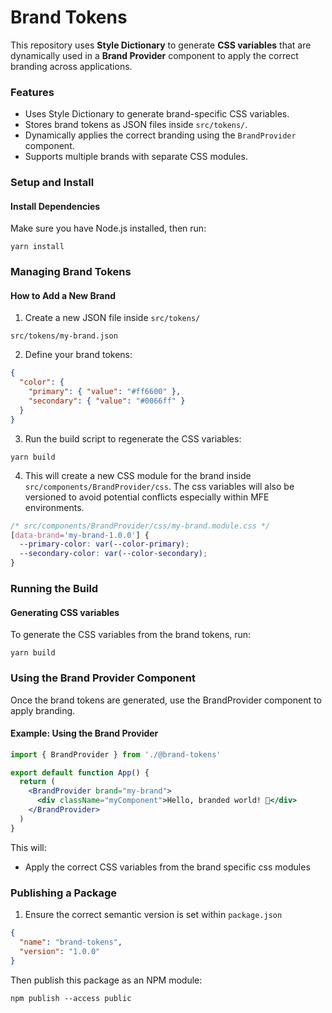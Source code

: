 # Brand Tokens

This repository uses **Style Dictionary** to generate **CSS variables** that are dynamically used in a **Brand Provider** component to apply the correct branding across applications.

### Features

- Uses Style Dictionary to generate brand-specific CSS variables.
- Stores brand tokens as JSON files inside `src/tokens/`.
- Dynamically applies the correct branding using the `BrandProvider` component.
- Supports multiple brands with separate CSS modules.

### Setup and Install

#### Install Dependencies

Make sure you have Node.js installed, then run:

```
yarn install
```

### Managing Brand Tokens

#### How to Add a New Brand

1. Create a new JSON file inside `src/tokens/`

```
src/tokens/my-brand.json
```

2. Define your brand tokens:

```json
{
  "color": {
    "primary": { "value": "#ff6600" },
    "secondary": { "value": "#0066ff" }
  }
}
```

3. Run the build script to regenerate the CSS variables:

```
yarn build
```

4. This will create a new CSS module for the brand inside `src/components/BrandProvider/css`. The css variables will also be versioned to avoid potential conflicts especially within MFE environments.

```css
/* src/components/BrandProvider/css/my-brand.module.css */
[data-brand='my-brand-1.0.0'] {
  --primary-color: var(--color-primary);
  --secondary-color: var(--color-secondary);
}
```

### Running the Build

#### Generating CSS variables

To generate the CSS variables from the brand tokens, run:

```
yarn build
```

### Using the Brand Provider Component

Once the brand tokens are generated, use the BrandProvider component to apply branding.

#### Example: Using the Brand Provider

```jsx
import { BrandProvider } from './@brand-tokens'

export default function App() {
  return (
    <BrandProvider brand="my-brand">
      <div className="myComponent">Hello, branded world! 🎨</div>
    </BrandProvider>
  )
}
```

This will:

- Apply the correct CSS variables from the brand specific css modules

### Publishing a Package

1. Ensure the correct semantic version is set within `package.json`

```json
{
  "name": "brand-tokens",
  "version": "1.0.0"
}
```

Then publish this package as an NPM module:

```
npm publish --access public
```
